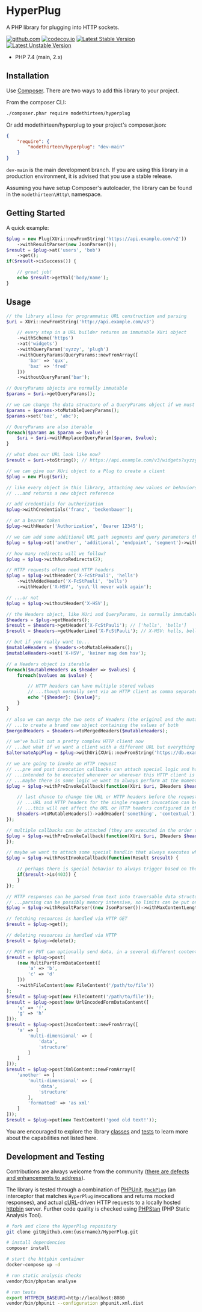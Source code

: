 # HyperPlug

A PHP library for plugging into HTTP sockets.

[![github.com](https://github.com/modethirteen/HyperPlug/workflows/build/badge.svg)](https://github.com/modethirteen/HyperPlug/actions?query=workflow%3Abuild)
[![codecov.io](https://codecov.io/github/modethirteen/HyperPlug/coverage.svg?branch=main)](https://codecov.io/github/modethirteen/HyperPlug?branch=main)
[![Latest Stable Version](https://poser.pugx.org/modethirteen/hyperplug/version.svg)](https://packagist.org/packages/modethirteen/hyperplug)
[![Latest Unstable Version](https://poser.pugx.org/modethirteen/hyperplug/v/unstable)](https://packagist.org/packages/modethirteen/hyperplug)

* PHP 7.4 (main, 2.x)

## Installation

Use [Composer](https://getcomposer.org/). There are two ways to add this library to your project.

From the composer CLI:

```sh
./composer.phar require modethirteen/hyperplug
```

Or add modethirteen/hyperplug to your project's composer.json:

```json
{
    "require": {
        "modethirteen/hyperplug": "dev-main"
    }
}
```

`dev-main` is the main development branch. If you are using this library in a production environment, it is advised that you use a stable release.

Assuming you have setup Composer's autoloader, the library can be found in the `modethirteen\Http\` namespace.

## Getting Started

A quick example:

```php
$plug = new Plug(XUri::newFromString('https://api.example.com/v2'))
    ->withResultParser(new JsonParser());
$result = $plug->at('users', 'bob')
    ->get();
if($result->isSuccess()) {

    // great job!
    echo $result->getVal('body/name');
}
```

## Usage

```php
// the library allows for programmatic URL construction and parsing
$uri = XUri::newFromString('http://api.example.com/v3')

    // every step in a URL builder returns an immutable XUri object
    ->withScheme('https')
    ->at('widgets')
    ->withQueryParam('xyzzy', 'plugh')
    ->withQueryParams(QueryParams::newFromArray([
        'bar' => 'qux',
        'baz' => 'fred'
    ]))
    ->withoutQueryParam('bar');

// QueryParams objects are normally immutable
$params = $uri->getQueryParams();

// we can change the data structure of a QueryParams object if we must
$params = $params->toMutableQueryParams();
$params->set('baz', 'abc');

// QueryParams are also iterable
foreach($params as $param => $value) {
    $uri = $uri->withReplacedQueryParam($param, $value);
}

// what does our URL look like now?
$result = $uri->toString(); // https://api.example.com/v3/widgets?xyzzy=plugh&baz=abc

// we can give our XUri object to a Plug to create a client
$plug = new Plug($uri);

// like every object in this library, attaching new values or behaviors to plugs is by default immutable
// ...and returns a new object reference

// add credentials for authorization
$plug->withCredentials('franz', 'beckenbauer');

// or a bearer token
$plug->withHeader('Authorization', 'Bearer 12345');

// we can add some additional URL path segments and query parameters that weren't part of the constructing URL
$plug = $plug->at('another', 'additional', 'endpoint', 'segment')->with('more', 'params');

// how many redirects will we follow?
$plug = $plug->withAutoRedirects(2);

// HTTP requests often need HTTP headers
$plug = $plug->withHeader('X-FcStPauli', 'hells')
    ->withAddedHeader('X-FcStPauli', 'bells')
    ->withHeader('X-HSV', 'you\'ll never walk again');

// ...or not
$plug = $plug->withoutHeader('X-HSV');

// the Headers object, like XUri and QueryParams, is normally immutable
$headers = $plug->getHeaders();
$result = $headers->getHeader('X-FcStPauli'); // ['hells', 'bells']
$result = $headers->getHeaderLine('X-FcStPauli'); // X-HSV: hells, bells

// but if you really want to...
$mutableHeaders = $headers->toMutableHeaders();
$mutableHeaders->set('X-HSV', 'keiner mag den hsv');

// a Headers object is iterable
foreach($mutableHeaders as $header => $values) {
    foreach($values as $value) {

        // HTTP headers can have multiple stored values
        // ...though normally sent via an HTTP client as comma separated on a single HTTP header line
        echo "{$header}: {$value}";
    }
}

// also we can merge the two sets of Headers (the original and the mutated one)
// ...to create a brand new object containing the values of both
$mergedHeaders = $headers->toMergedHeaders($mutableHeaders);

// we've built out a pretty complex HTTP client now
// ...but what if we want a client with a different URL but everything else the same?
$alternateApiPlug = $plug->withUri(XUri::newFromString('https://db.example.com/graph'));

// we are going to invoke an HTTP request
// ...pre and post invocation callbacks can attach special logic and handlers
// ...intended to be executed whenever or wherever this HTTP client is used
// ...maybe there is some logic we want to always perform at the moment the HTTP request is about to be sent?
$plug = $plug->withPreInvokeCallback(function(XUri $uri, IHeaders $headers) {

    // last chance to change the URL or HTTP headers before the request is made
    // ...URL and HTTP headers for the single request invocation can be mutated
    // ...this will not affect the URL or HTTP headers configured in the plug
    $headers->toMutableHeaders()->addHeader('something', 'contextual');
});

// multiple callbacks can be attached (they are executed in the order they are attached)
$plug = $plug->withPreInvokeCallback(function(XUri $uri, IHeaders $headers) {
});

// maybe we want to attach some special handlin that always executes when we receive an HTTP response?
$plug = $plug->withPostInvokeCallback(function(Result $result) {

    // perhaps there is special behavior to always trigger based on the HTTP response status code?
    if($result->is(403)) {
    }
});

// HTTP responses can be parsed from text into traversable data structures by attaching one or more ResultParser objects
// ...parsing can be possibly memory intensive, so limits can be put on the allowed size of a response to parse
$plug = $plug->withResultParser((new JsonParser())->withMaxContentLength(640000));

// fetching resources is handled via HTTP GET
$result = $plug->get();

// deleting resources is handled via HTTP
$result = $plug->delete();

// POST or PUT can optionally send data, in a several different content types as needed
$result = $plug->post(
    (new MultiPartFormDataContent([
        'a' => 'b',
        'c' => 'd'
    ]))
    ->withFileContent(new FileContent('/path/to/file'))
);
$result = $plug->put(new FileContent('/path/to/file'));
$result = $plug->post(new UrlEncodedFormDataContent([
    'e' => 'f',
    'g' => 'h'
]));
$result = $plug->post(JsonContent::newFromArray([
    'a' => [
        'multi-dimensional' => [
            'data',
            'structure'
        ]
    ]
]));
$result = $plug->post(XmlContent::newFromArray([
    'another' => [
        'multi-dimensional' => [
            'data',
            'structure'
        ],
        'formatted' => 'as xml'
    ]
]));
$result = $plug->put(new TextContent('good old text!'));
```

You are encouraged to explore the library [classes](src) and [tests](tests) to learn more about the capabilities not listed here.

## Development and Testing

Contributions are always welcome from the community ([there are defects and enhancements to address](https://github.com/modethirteen/HyperPlug/issues)).

The library is tested through a combination of [PHPUnit](https://github.com/sebastianbergmann/phpunit), [`MockPlug`](src/Mock) (an interceptor that matches `HyperPlug` invocations and returns mocked responses), and actual [cURL](https://www.php.net/manual/en/book.curl.php)-driven HTTP requests to a locally hosted [httpbin](https://httpbin.org) server. Further code quality is checked using [PHPStan](https://github.com/phpstan/phpstan) (PHP Static Analysis Tool).

```sh
# fork and clone the HyperPlug repository
git clone git@github.com:{username}/HyperPlug.git

# install dependencies
composer install

# start the httpbin container
docker-compose up -d

# run static analysis checks
vendor/bin/phpstan analyse

# run tests
export HTTPBIN_BASEURI=http://localhost:8080
vendor/bin/phpunit --configuration phpunit.xml.dist
```
